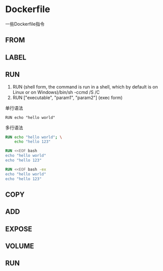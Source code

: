 # Dockerfile

一些Dockerfile指令

## FROM

## LABEL

## RUN
1. RUN <command> (shell form, the command is run in a shell, which by default is on Linux or on Windows)/bin/sh -ccmd /S /C
2. RUN ["executable", "param1", "param2"] (exec form)

单行语法

`RUN echo "hello world"`

多行语法

```Dockerfile
RUN echo "hello world"; \
    echo "hello 123"
```

```Dockerfile
RUN <<EOF bash
echo "hello world"
echo "hello 123"
```

```Dockerfile
RUN <<EOF bash -ex
echo "hello world"
echo "hello 123"
```

## COPY

## ADD

## EXPOSE

## VOLUME

## RUN